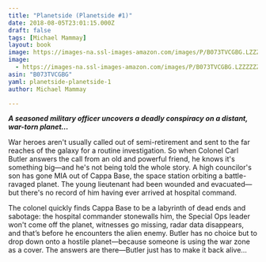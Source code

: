 ```yaml
---
title: "Planetside (Planetside #1)"
date: 2018-08-05T23:01:15.000Z
draft: false
tags: [Michael Mammay]
layout: book
image: https://images-na.ssl-images-amazon.com/images/P/B073TVCGBG.LZZZZZZZ.jpg
image: 
  - https://images-na.ssl-images-amazon.com/images/P/B073TVCGBG.LZZZZZZZ.jpg
asin: "B073TVCGBG"
yaml: planetside-planetside-1
author: Michael Mammay

---
```


***A seasoned military officer uncovers a deadly conspiracy on a distant, war-torn planet…***  
  
War heroes aren't usually called out of semi-retirement and sent to the far reaches of the galaxy for a routine investigation. So when Colonel Carl Butler answers the call from an old and powerful friend, he knows it's something big—and he's not being told the whole story. A high councilor's son has gone MIA out of Cappa Base, the space station orbiting a battle-ravaged planet. The young lieutenant had been wounded and evacuated—but there's no record of him having ever arrived at hospital command.   
  
The colonel quickly finds Cappa Base to be a labyrinth of dead ends and sabotage: the hospital commander stonewalls him, the Special Ops leader won't come off the planet, witnesses go missing, radar data disappears, and that’s before he encounters the alien enemy. Butler has no choice but to drop down onto a hostile planet—because someone is using the war zone as a cover. The answers are there—Butler just has to make it back alive…
